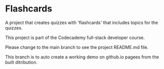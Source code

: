 ﻿# Flashcards
A project that creates quizzes with 'flashcards' that includes topics for the quizzes.

This project is part of the Codecademy full-stack developer course.

Please change to the main branch to see the project README.md file.

This branch is to auto create a working demo on github.io pagees from the built ditribution.
